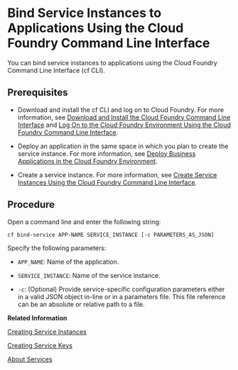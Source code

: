 <!-- loio296cd5945fd84d7d91061b2b2bcacb93 -->

# Bind Service Instances to Applications Using the Cloud Foundry Command Line Interface

You can bind service instances to applications using the Cloud Foundry Command Line Interface \(cf CLI\).



<a name="loio296cd5945fd84d7d91061b2b2bcacb93__prereq_wqc_ksm_qbb"/>

## Prerequisites

-   Download and install the cf CLI and log on to Cloud Foundry. For more information, see [Download and Install the Cloud Foundry Command Line Interface](../50-administration-and-ops/download-and-install-the-cloud-foundry-command-line-interface-4ef907a.md) and [Log On to the Cloud Foundry Environment Using the Cloud Foundry Command Line Interface](../50-administration-and-ops/log-on-to-the-cloud-foundry-environment-using-the-cloud-foundry-command-line-interface-7a37d66.md).

-   Deploy an application in the same space in which you plan to create the service instance. For more information, see [Deploy Business Applications in the Cloud Foundry Environment](deploy-business-applications-in-the-cloud-foundry-environment-4946ea5.md).

-   Create a service instance. For more information, see [Create Service Instances Using the Cloud Foundry Command Line Interface](create-service-instances-using-the-cloud-foundry-command-line-interface-a872531.md).




## Procedure

Open a command line and enter the following string:

```
cf bind-service APP-NAME SERVICE_INSTANCE [-c PARAMETERS_AS_JSON]
```

Specify the following parameters:

-   `APP_NAME`: Name of the application.

-   `SERVICE_INSTANCE`: Name of the service instance.

-   `-c`: \(Optional\) Provide service-specific configuration parameters either in a valid JSON object in-line or in a parameters file. This file reference can be an absolute or relative path to a file.


**Related Information**  


[Creating Service Instances](creating-service-instances-8221b74.md "Use the SAP BTP cockpit or the Cloud Foundry Command Line Interface to create service instances:")

[Creating Service Keys](creating-service-keys-4514a14.md "You can use service keys to generate credentials to communicate directly with a service instance. Once you configure them for your service, local clients, apps in other spaces, or entities outside your deployment can access your service with these keys.")

[About Services](about-services-d1d0fc8.md "In the Cloud Foundry environment, you usually enable services by creating a service instance using either the SAP BTP cockpit or the Cloud Foundry command line interface (cf CLI), and binding that instance to your application.")

